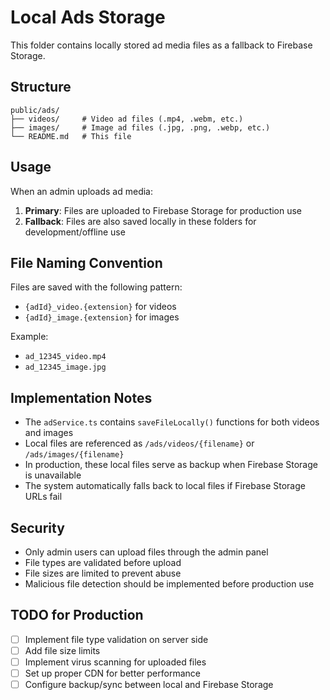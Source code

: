 # Local Ads Storage

This folder contains locally stored ad media files as a fallback to Firebase Storage.

## Structure

```
public/ads/
├── videos/     # Video ad files (.mp4, .webm, etc.)
├── images/     # Image ad files (.jpg, .png, .webp, etc.)
└── README.md   # This file
```

## Usage

When an admin uploads ad media:

1. **Primary**: Files are uploaded to Firebase Storage for production use
2. **Fallback**: Files are also saved locally in these folders for development/offline use

## File Naming Convention

Files are saved with the following pattern:
- `{adId}_video.{extension}` for videos
- `{adId}_image.{extension}` for images

Example:
- `ad_12345_video.mp4`
- `ad_12345_image.jpg`

## Implementation Notes

- The `adService.ts` contains `saveFileLocally()` functions for both videos and images
- Local files are referenced as `/ads/videos/{filename}` or `/ads/images/{filename}`
- In production, these local files serve as backup when Firebase Storage is unavailable
- The system automatically falls back to local files if Firebase Storage URLs fail

## Security

- Only admin users can upload files through the admin panel
- File types are validated before upload
- File sizes are limited to prevent abuse
- Malicious file detection should be implemented before production use

## TODO for Production

- [ ] Implement file type validation on server side
- [ ] Add file size limits
- [ ] Implement virus scanning for uploaded files
- [ ] Set up proper CDN for better performance
- [ ] Configure backup/sync between local and Firebase Storage
